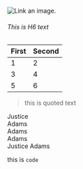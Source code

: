![Link an image.](/learn/azure-devops/shared/media/mara.png)
###### This is H6 text
First|Second
-|-
1|2
3|4
5|6


>this is quoted text

Justice<br />
Adams<br />
Adams<br />
Adams<br />
Justice
Adams<br />

this is `code`
